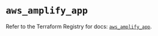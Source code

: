# `aws_amplify_app`

Refer to the Terraform Registry for docs: [`aws_amplify_app`](https://registry.terraform.io/providers/hashicorp/aws/5.37.0/docs/resources/amplify_app).
